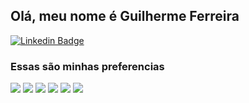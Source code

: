 ## Olá, meu nome é Guilherme Ferreira

[![Linkedin Badge](https://img.shields.io/badge/-LinkedIn-blue?style=flat-square&logo=Linkedin&logoColor=white&link=https://www.linkedin.com/in/guilherme-ferreira-da-silva-265997191/)](https://https://www.linkedin.com/in/guilherme-ferreira-da-silva-265997191/)

### Essas são minhas preferencias

![](https://img.shields.io/badge/%F0%9F%A7%A1-HTML-orange)
![](https://img.shields.io/badge/%F0%9F%92%99-CSS-blue)
![](https://img.shields.io/badge/%F0%9F%92%9A-ANDROID-success)
![](https://img.shields.io/badge/%F0%9F%92%9A-KOTLIN-brightgreen)
![](https://img.shields.io/badge/%E2%9D%A4-JAVA-red)
![](https://img.shields.io/badge/%F0%9F%92%99-SQL-informational)
